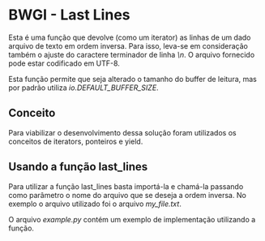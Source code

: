 # BWGI - Last Lines

Esta é uma função que devolve (como um iterator) as linhas de um dado arquivo de texto em ordem inversa. Para isso, leva-se em consideração também o ajuste do caractere terminador de linha _\n_. O arquivo fornecido pode estar codificado em UTF-8.

Esta função permite que seja alterado o tamanho do buffer de leitura, mas por padrão utiliza _io.DEFAULT_BUFFER_SIZE_.

## Conceito

Para viabilizar o desenvolvimento dessa solução foram utilizados os conceitos de iterators, ponteiros e yield.

## Usando a função last_lines

Para utilizar a função last_lines basta importá-la e chamá-la passando como parâmetro o nome do arquivo que se deseja a ordem inversa. No exemplo o arquivo utilizado foi o arquivo _my_file.txt_. 

O arquivo _example.py_ contém um exemplo de implementação utilizando a função.
